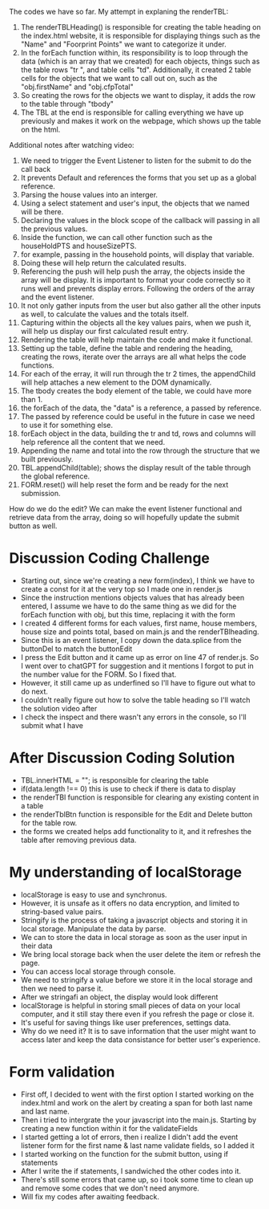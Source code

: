 The codes we have so far.
My attempt in explaning the  renderTBL:
1. The renderTBLHeading() is responsible for creating the table heading on the index.html website, it is responsible for displaying things such as the "Name" and "Foorprint Points" we want to categorize it under.
2. In the forEach function within, its responsibility is to loop through the data (which is an array that we created) for each objects, things such as the table rows "tr
", and table cells "td". Additionally, it created 2 table cells for the objects that we want to call out on, such as the "obj.firstName" and "obj.cfpTotal"
3. So creating the rows for the objects we want to display, it adds the row to the table through "tbody" 
4. The TBL at the end is responsible for calling everything we have up previously and makes it work on the webpage, which shows up the table on the html. 

Additional notes after watching video: 
1. We need to trigger the Event Listener to listen for the submit to do the call back
2. It prevents Default and references the forms that you set up as a global reference. 
3. Parsing the house values into an interger. 
4. Using a select statement and user's input, the objects that we named will be there. 
5. Declaring the values in the block scope of the callback will passing in all the previous values. 
6. Inside the function, we can call other function such as the houseHoldPTS and houseSizePTS. 
7. for example, passing in the household points, will display that variable.
8. Doing these will help return the calculated results. 
9. Referencing the push will help push the array, the objects inside the array will be display. It is important to format your code correctly so it runs well and prevents display errors. Following the orders of the array and the event listener. 
10. It not only gather inputs from the user but also gather all the other inputs as well, to calculate the values and the totals itself. 
11. Capturing within the objects all the key values pairs, when we push it, will help us display our first calculated result entry. 
12. Rendering the table will help maintain the code and make it functional. 
13. Setting up the table, define the table and rendering the heading, creating the rows, iterate over the arrays are all what helps the code functions. 
14. For each of the erray, it will run through the tr 2 times, the appendChild will help attaches a new element to the DOM dynamically. 
15. The tbody creates the body element of the table, we could have more than 1. 
16. the forEach of the data, the "data" is a reference, a passed by reference. 
17. The passed by reference could be useful in the future in case we need to use it for something else. 
18. forEach object in the data, building the tr and td, rows and columns will help reference all the content that we need. 
19. Appending the name and total into the row through the structure that we built previously. 
20. TBL.appendChild(table); shows the display result of the table through the global reference. 
21. FORM.reset() will help reset the form and be ready for the next submission. 

 How do we do the edit?
We can make the event listener functional and retrieve data from the array, doing so will hopefully update the submit button as well. 

# Discussion Coding Challenge
- Starting out, since we're creating a new form(index), I think we have to create a const for it at the very top so I made one in render.js
- Since the instruction mentions objects values that has already been entered, I assume we have to do the same thing as we did for the forEach function with obj, but this time, replacing it with the form
- I created 4 different forms for each values, first name, house members, house size and points total, based on main.js and the renderTBlheading. 
- Since this is an event listener, I copy down the data.splice from the buttonDel to match the buttonEdit
- I press the Edit button and it came up as error on line 47 of render.js. So I went over to chatGPT for suggestion and it mentions I forgot to put in the number value for the FORM. So I fixed that.
- However, it still came up as underfined so I'll have to figure out what to do next.
- I couldn't really figure out how to solve the table heading so I'll watch the solution video after
- I check the inspect and there wasn't any errors in the console, so I'll submit what I have 

# After Discussion Coding Solution
- TBL.innerHTML = ""; is responsible for clearing the table
- if(data.length !== 0) this is use to check if there is data to display
- the renderTBl function is responsible for clearing any existing content in a table
- the renderTblBtn function is responsible for the Edit and Delete button for the table row.
- the forms we created helps add functionality to it, and it refreshes the table after removing previous data. 

# My understanding of localStorage
- localStorage is easy to use and synchronus.
- However, it is unsafe as it offers no data encryption, and limited to string-based value pairs. 
- Stringify is the process of taking a javascript objects and storing it in local storage. Manipulate the data by parse. 
- We can to store the data in local storage as soon as the user input in their data
- We bring local storage back when the user delete the item or refresh the page. 
- You can access local storage through console.
- We need to stringify a value before we store it in the local storage and then we need to parse it. 
- After we stringafi an object, the display would look different
- localStorage is helpful in storing small pieces of data on your local computer, and it still stay there even if you refresh the page or close it.
- It's useful for saving things like user preferences, settings data.
- Why do we need it? It is to save information that the user might want to access later and keep the data consistance for better user's experience. 

# Form validation
- First off, I decided to went with the first option
I started working on the index.html and work on the alert by creating a span for both last name and last name.
- Then i tried to intergrate the your javascript into the main.js. Starting by creating a new function within it for the validateFields
- I started getting a lot of errors, then i realize I didn't add the event listener form for the first name & last name validate fields, so I added it
- I started working on the function for the submit button, using if statements
- After I write the if statements, I sandwiched the other codes into it. 
- There's still some errors that came up, so i took some time to clean up and remove some codes that we don't need anymore. 
- Will fix my codes after awaiting feedback.